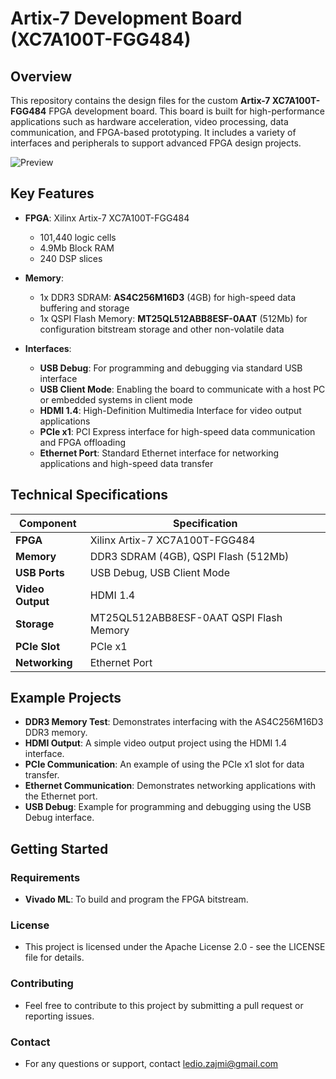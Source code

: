 # Artix-7 Development Board (XC7A100T-FGG484)

## Overview

This repository contains the design files for the custom **Artix-7 XC7A100T-FGG484** FPGA development board. This board is built for high-performance applications such as hardware acceleration, video processing, data communication, and FPGA-based prototyping. It includes a variety of interfaces and peripherals to support advanced FPGA design projects.

![Preview](https://github.com/user-attachments/assets/52b948dd-cf17-4580-91e0-16bb9e09ef52)

## Key Features

- **FPGA**: Xilinx Artix-7 XC7A100T-FGG484
  - 101,440 logic cells
  - 4.9Mb Block RAM
  - 240 DSP slices

- **Memory**:
  - 1x DDR3 SDRAM: **AS4C256M16D3** (4GB) for high-speed data buffering and storage
  - 1x QSPI Flash Memory: **MT25QL512ABB8ESF-0AAT** (512Mb) for configuration bitstream storage and other non-volatile data

- **Interfaces**:
  - **USB Debug**: For programming and debugging via standard USB interface
  - **USB Client Mode**: Enabling the board to communicate with a host PC or embedded systems in client mode
  - **HDMI 1.4**: High-Definition Multimedia Interface for video output applications
  - **PCIe x1**: PCI Express interface for high-speed data communication and FPGA offloading
  - **Ethernet Port**: Standard Ethernet interface for networking applications and high-speed data transfer

## Technical Specifications

| **Component**     | **Specification**                        |
|-------------------|------------------------------------------|
| **FPGA**          | Xilinx Artix-7 XC7A100T-FGG484            |
| **Memory**        | DDR3 SDRAM (4GB), QSPI Flash (512Mb)      |
| **USB Ports**     | USB Debug, USB Client Mode                |
| **Video Output**  | HDMI 1.4                                  |
| **Storage**       | MT25QL512ABB8ESF-0AAT QSPI Flash Memory   |
| **PCIe Slot**     | PCIe x1                                   |
| **Networking**    | Ethernet Port                             |
  
## Example Projects

- **DDR3 Memory Test**: Demonstrates interfacing with the AS4C256M16D3 DDR3 memory.
- **HDMI Output**: A simple video output project using the HDMI 1.4 interface.
- **PCIe Communication**: An example of using the PCIe x1 slot for data transfer.
- **Ethernet Communication**: Demonstrates networking applications with the Ethernet port.
- **USB Debug**: Example for programming and debugging using the USB Debug interface.

## Getting Started

### Requirements

- **Vivado ML**: To build and program the FPGA bitstream.

### License
- This project is licensed under the Apache License 2.0 - see the LICENSE file for details.

### Contributing
- Feel free to contribute to this project by submitting a pull request or reporting issues.

### Contact
- For any questions or support, contact ledio.zajmi@gmail.com




